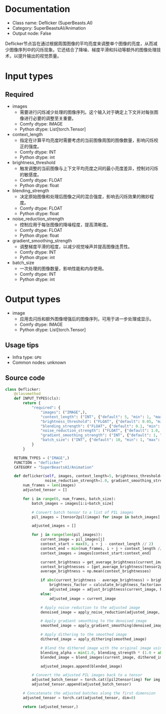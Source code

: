 
# Documentation
- Class name: Deflicker (SuperBeasts.AI)
- Category: SuperBeastsAI/Animation
- Output node: False

Deflicker节点旨在通过根据周围图像的平均亮度来调整单个图像的亮度，从而减少图像序列中的闪烁现象。它还结合了降噪、梯度平滑和抖动等额外的图像处理技术，以提升输出的视觉质量。

# Input types
## Required
- images
    - 需要进行闪烁减少处理的图像序列。这个输入对于确定上下文并对每张图像进行必要的调整至关重要。
    - Comfy dtype: IMAGE
    - Python dtype: List[torch.Tensor]
- context_length
    - 指定在计算平均亮度时需要考虑的当前图像周围的图像数量，影响闪烁校正的强度。
    - Comfy dtype: INT
    - Python dtype: int
- brightness_threshold
    - 触发调整的当前图像与上下文平均亮度之间的最小亮度差异，控制对闪烁的敏感度。
    - Comfy dtype: FLOAT
    - Python dtype: float
- blending_strength
    - 决定原始图像和处理后图像之间的混合强度，影响去闪烁效果的微妙程度。
    - Comfy dtype: FLOAT
    - Python dtype: float
- noise_reduction_strength
    - 控制应用于每张图像的降噪程度，提高清晰度。
    - Comfy dtype: FLOAT
    - Python dtype: float
- gradient_smoothing_strength
    - 调整梯度平滑的程度，以减少视觉噪声并提高图像连贯性。
    - Comfy dtype: INT
    - Python dtype: int
- batch_size
    - 一次处理的图像数量，影响性能和内存使用。
    - Comfy dtype: INT
    - Python dtype: int

# Output types
- image
    - 应用去闪烁和额外图像增强后的图像序列，可用于进一步处理或显示。
    - Comfy dtype: IMAGE
    - Python dtype: List[torch.Tensor]


## Usage tips
- Infra type: `GPU`
- Common nodes: unknown


## Source code
```python
class Deflicker:
    @classmethod
    def INPUT_TYPES(cls):
        return {
            "required": {
                "images": ("IMAGE",),
                "context_length": ("INT", {"default": 5, "min": 1, "max": 20, "step": 1}),
                "brightness_threshold": ("FLOAT", {"default": 0.05, "min": 0.01, "max": 0.5, "step": 0.01}),
                "blending_strength": ("FLOAT", {"default": 0.1, "min": 0.0, "max": 1.0, "step": 0.01}),
                "noise_reduction_strength": ("FLOAT", {"default": 1.0, "min": 0.0, "max": 5.0, "step": 0.1}),
                "gradient_smoothing_strength": ("INT", {"default": 1, "min": 0, "max": 3, "step": 1}),
                "batch_size": ("INT", {"default": 10, "min": 1, "max": 100, "step": 1})
            }
        }

    RETURN_TYPES = ("IMAGE",)
    FUNCTION = "deflicker"
    CATEGORY = "SuperBeastsAI/Animation"

    def deflicker(self, images, context_length=5, brightness_threshold=0.05, blending_strength=0.5,
                  noise_reduction_strength=1.0, gradient_smoothing_strength=1, batch_size=10):
        num_frames = len(images)
        adjusted_tensor = []

        for i in range(0, num_frames, batch_size):
            batch_images = images[i:i+batch_size]

            # Convert batch tensor to a list of PIL images
            pil_images = [tensor2pil(image) for image in batch_images]

            adjusted_images = []

            for j in range(len(pil_images)):
                current_image = pil_images[j]
                context_start = max(0, i + j - context_length // 2)
                context_end = min(num_frames, i + j + context_length // 2 + 1)
                context_images = images[context_start:context_end]

                current_brightness = get_average_brightness(current_image)
                context_brightnesses = [get_average_brightness(tensor2pil(img)) for img in context_images]
                average_brightness = np.mean(context_brightnesses)

                if abs(current_brightness - average_brightness) > brightness_threshold:
                    brightness_factor = calculate_brightness_factor(average_brightness, current_brightness)
                    adjusted_image = adjust_brightness(current_image, brightness_factor)
                else:
                    adjusted_image = current_image

                # Apply noise reduction to the adjusted image
                denoised_image = apply_noise_reduction(adjusted_image, noise_reduction_strength)

                # Apply gradient smoothing to the denoised image
                smoothed_image = apply_gradient_smoothing(denoised_image, gradient_smoothing_strength)

                # Apply dithering to the smoothed image
                dithered_image = apply_dithering(smoothed_image)

                # Blend the dithered image with the original image using adaptive blending
                blending_alpha = min(1.0, blending_strength * (1.0 + abs(current_brightness - average_brightness)))
                blended_image = blend_images(current_image, dithered_image, blending_alpha)

                adjusted_images.append(blended_image)

            # Convert the adjusted PIL images back to a tensor
            adjusted_batch_tensor = torch.cat([pil2tensor(img) for img in adjusted_images], dim=0)
            adjusted_tensor.append(adjusted_batch_tensor)

        # Concatenate the adjusted batches along the first dimension
        adjusted_tensor = torch.cat(adjusted_tensor, dim=0)

        return (adjusted_tensor,)

```
